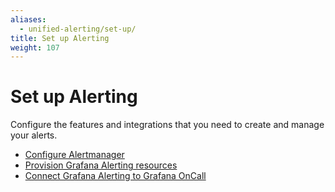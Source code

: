 ```yaml
---
aliases:
  - unified-alerting/set-up/
title: Set up Alerting
weight: 107
---
```


# Set up Alerting

Configure the features and integrations that you need to create and manage your alerts.

- [Configure Alertmanager](https://grafana.com/docs/grafana/latest/alerting/set-up/configure-alertmanager/)
- [Provision Grafana Alerting resources](https://grafana.com/docs/grafana/latest/alerting/set-up/provision-alerting-resources/)
- [Connect Grafana Alerting to Grafana OnCall](https://grafana.com/docs/oncall/latest/integrations/grafana-alerting/)
